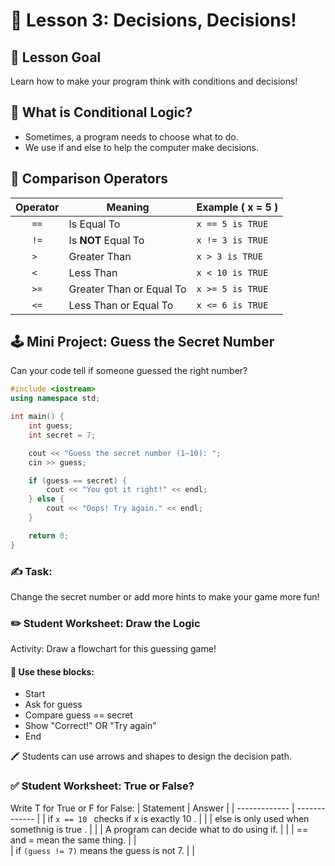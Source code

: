 # 🤔 Lesson 3: Decisions, Decisions!
## 🎯 Lesson Goal
Learn how to make your program think with conditions and decisions!

## 🧠 What is Conditional Logic?
* Sometimes, a program needs to choose what to do.
* We use if and else to help the computer make decisions.

## 🧾 Comparison Operators
| Operator      | Meaning                  | Example  ( x = 5 )   |
|:-------------:| -------------            | -------------        |
| ``` == ```    | Is Equal To              | ```x == 5 is TRUE``` |
| ``` != ```    | Is **NOT** Equal To      | ```x != 3 is TRUE``` |
| ``` >  ```    | Greater Than             | ```x > 3 is TRUE```  |
| ``` <  ```    | Less Than                | ```x < 10 is TRUE``` |
| ``` >= ```    | Greater Than or Equal To | ```x >= 5 is TRUE``` |
| ``` <= ```    | Less Than or Equal To    | ```x <= 6 is TRUE``` |

## 🕹️ Mini Project: Guess the Secret Number
Can your code tell if someone guessed the right number?
```c++
#include <iostream>
using namespace std;

int main() {
	int guess;
	int secret = 7;

	cout << "Guess the secret number (1–10): ";
	cin >> guess;

	if (guess == secret) {
    	cout << "You got it right!" << endl;
	} else {
    	cout << "Oops! Try again." << endl;
	}

	return 0;
}
```

### ✍️ Task:
Change the secret number or add more hints to make your game more fun!

### ✏️ Student Worksheet: Draw the Logic
Activity: Draw a flowchart for this guessing game!

#### 🧩 Use these blocks:
* Start
* Ask for guess
* Compare guess == secret
* Show "Correct!" OR "Try again"
* End
  
🖍️ Students can use arrows and shapes to design the decision path.

### ✅ Student Worksheet: True or False?
Write T for True or F for False:
| Statement                                       | Answer        |
| -------------                                   | ------------- | 
| if ```x == 10 ``` checks if x is exactly 10  .  |               | 
| else is only used when somethnig is true .      |               | 
| A program can decide what to do using if.       |               | 
| == and = mean the same thing.                   |               |  
| if ```(guess != 7)``` means the guess is not 7. |               | 